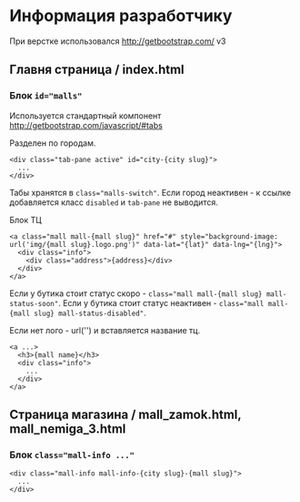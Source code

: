 # Информация разработчику

При верстке использовался http://getbootstrap.com/ v3

## Главня страница / index.html

### Блок `id="malls"`

Используется стандартный компонент http://getbootstrap.com/javascript/#tabs

Разделен по городам.

```
<div class="tab-pane active" id="city-{city slug}">
  ...
</div>
```

Табы хранятся в `class="malls-switch"`. Если город неактивен - к ссылке добавляется класс `disabled` и `tab-pane` не выводится.

Блок ТЦ

```
<a class="mall mall-{mall slug}" href="#" style="background-image: url('img/{mall slug}.logo.png')" data-lat="{lat}" data-lng="{lng}">
  <div class="info">
    <div class="address">{address}</div>
  </div>
</a>
```

Если у бутика стоит статус скоро - `class="mall mall-{mall slug} mall-status-soon"`.
Если у бутика стоит статус неактивен - `class="mall mall-{mall slug} mall-status-disabled"`.

Если нет лого - url('') и вставляется название тц.

```
<a ...>
  <h3>{mall name}</h3>
  <div class="info">
    ...
  </div>
</a>
```

## Страница магазина / mall_zamok.html, mall_nemiga_3.html

### Блок `class="mall-info ..."`

```
<div class="mall-info mall-info-{city slug}-{mall slug}">
  ...
</div>
```
